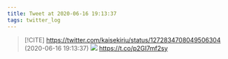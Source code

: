 ```yaml
---
title: Tweet at 2020-06-16 19:13:37
tags: twitter_log
---
```


> [!CITE] https://twitter.com/kaisekiriu/status/1272834708049506304 (2020-06-16 19:13:37)
> ![](https://twitter.com/kaisekiriu/status/1272834708049506304)
> https://t.co/p2GI7mf2sy
